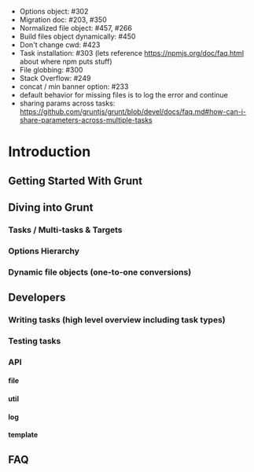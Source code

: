 * Options object: #302
* Migration doc: #203, #350
* Normalized file object: #457, #266
* Build files object dynamically: #450
* Don't change cwd: #423
* Task installation: #303 (lets reference https://npmjs.org/doc/faq.html about where npm puts stuff)
* File globbing: #300
* Stack Overflow: #249
* concat / min banner option: #233
* default behavior for missing files is to log the error and continue
* sharing params across tasks: https://github.com/gruntjs/grunt/blob/devel/docs/faq.md#how-can-i-share-parameters-across-multiple-tasks


# Introduction

## Getting Started With Grunt

## Diving into Grunt

### Tasks / Multi-tasks & Targets
### Options Hierarchy
### Dynamic file objects (one-to-one conversions)

## Developers
### Writing tasks (high level overview including task types)
### Testing tasks
### API
#### file
#### util
#### log
#### template

## FAQ